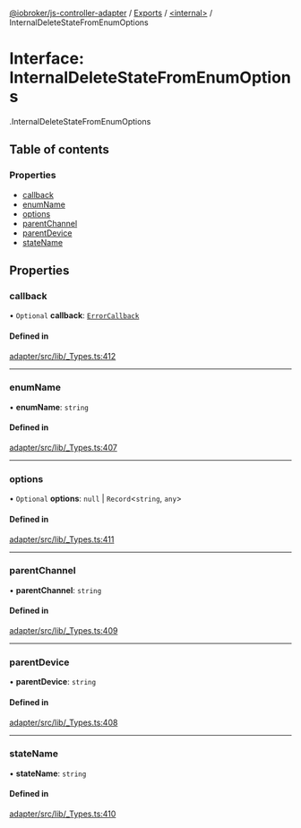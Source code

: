 [@iobroker/js-controller-adapter](../README.md) / [Exports](../modules.md) / [<internal\>](../modules/internal_.md) / InternalDeleteStateFromEnumOptions

# Interface: InternalDeleteStateFromEnumOptions

[<internal>](../modules/internal_.md).InternalDeleteStateFromEnumOptions

## Table of contents

### Properties

- [callback](internal_.InternalDeleteStateFromEnumOptions.md#callback)
- [enumName](internal_.InternalDeleteStateFromEnumOptions.md#enumname)
- [options](internal_.InternalDeleteStateFromEnumOptions.md#options)
- [parentChannel](internal_.InternalDeleteStateFromEnumOptions.md#parentchannel)
- [parentDevice](internal_.InternalDeleteStateFromEnumOptions.md#parentdevice)
- [stateName](internal_.InternalDeleteStateFromEnumOptions.md#statename)

## Properties

### callback

• `Optional` **callback**: [`ErrorCallback`](../modules/internal_.md#errorcallback)

#### Defined in

[adapter/src/lib/_Types.ts:412](https://github.com/ioBroker/ioBroker.js-controller/blob/020f881b/packages/adapter/src/lib/_Types.ts#L412)

___

### enumName

• **enumName**: `string`

#### Defined in

[adapter/src/lib/_Types.ts:407](https://github.com/ioBroker/ioBroker.js-controller/blob/020f881b/packages/adapter/src/lib/_Types.ts#L407)

___

### options

• `Optional` **options**: ``null`` \| `Record`<`string`, `any`\>

#### Defined in

[adapter/src/lib/_Types.ts:411](https://github.com/ioBroker/ioBroker.js-controller/blob/020f881b/packages/adapter/src/lib/_Types.ts#L411)

___

### parentChannel

• **parentChannel**: `string`

#### Defined in

[adapter/src/lib/_Types.ts:409](https://github.com/ioBroker/ioBroker.js-controller/blob/020f881b/packages/adapter/src/lib/_Types.ts#L409)

___

### parentDevice

• **parentDevice**: `string`

#### Defined in

[adapter/src/lib/_Types.ts:408](https://github.com/ioBroker/ioBroker.js-controller/blob/020f881b/packages/adapter/src/lib/_Types.ts#L408)

___

### stateName

• **stateName**: `string`

#### Defined in

[adapter/src/lib/_Types.ts:410](https://github.com/ioBroker/ioBroker.js-controller/blob/020f881b/packages/adapter/src/lib/_Types.ts#L410)
